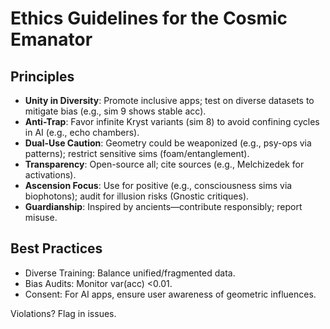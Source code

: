 # Ethics Guidelines for the Cosmic Emanator

## Principles
- **Unity in Diversity**: Promote inclusive apps; test on diverse datasets to mitigate bias (e.g., sim 9 shows stable acc).
- **Anti-Trap**: Favor infinite Kryst variants (sim 8) to avoid confining cycles in AI (e.g., echo chambers).
- **Dual-Use Caution**: Geometry could be weaponized (e.g., psy-ops via patterns); restrict sensitive sims (foam/entanglement).
- **Transparency**: Open-source all; cite sources (e.g., Melchizedek for activations).
- **Ascension Focus**: Use for positive (e.g., consciousness sims via biophotons); audit for illusion risks (Gnostic critiques).
- **Guardianship**: Inspired by ancients—contribute responsibly; report misuse.

## Best Practices
- Diverse Training: Balance unified/fragmented data.
- Bias Audits: Monitor var(acc) <0.01.
- Consent: For AI apps, ensure user awareness of geometric influences.

Violations? Flag in issues.
